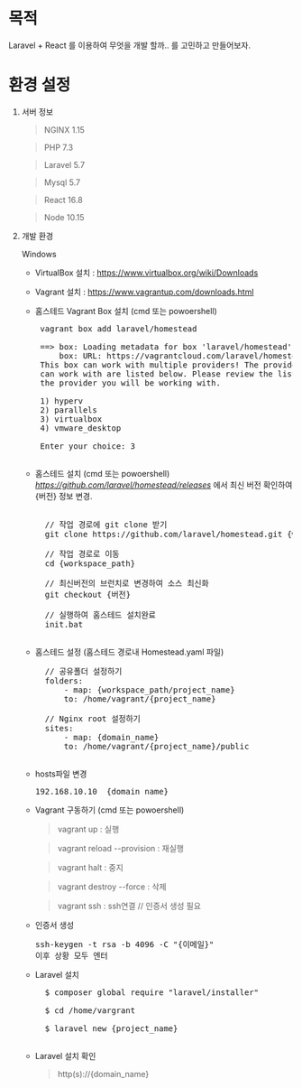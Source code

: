 # 목적

Laravel + React 를 이용하여 무엇을 개발 할까.. 를 고민하고 만들어보자.


# 환경 설정

1. 서버 정보
    > NGINX 1.15
    
    > PHP 7.3

    > Laravel 5.7

    > Mysql 5.7

    > React 16.8

    > Node 10.15

2. 개발 환경

    Windows

    - VirtualBox 설치 : https://www.virtualbox.org/wiki/Downloads
    - Vagrant 설치 : https://www.vagrantup.com/downloads.html
    - 홈스테드 Vagrant Box 설치 (cmd 또는 powoershell)
       <pre> vagrant box add laravel/homestead 
       
       ==> box: Loading metadata for box 'laravel/homestead'
           box: URL: https://vagrantcloud.com/laravel/homestead
       This box can work with multiple providers! The providers that it
       can work with are listed below. Please review the list and choose
       the provider you will be working with.

       1) hyperv 
       2) parallels 
       3) virtualbox 
       4) vmware_desktop  
       
       Enter your choice: 3
       </pre>
       
    - 홈스테드 설치 (cmd 또는 powoershell) *https://github.com/laravel/homestead/releases* 에서 최신 버전 확인하여 {버전} 정보 변경.
        <pre>  
        // 작업 경로에 git clone 받기
        git clone https://github.com/laravel/homestead.git {workspace_path}<br>
        // 작업 경로로 이동
        cd {workspace_path}<br>
        // 최신버전의 브런치로 변경하여 소스 최신화
        git checkout {버전}<br>
        // 실행하여 홈스테드 설치완료
        init.bat 
        </pre>

    - 홈스테드 설정 (홈스테드 경로내 Homestead.yaml 파일)
        <pre>
        // 공유폴더 설정하기
        folders:
            - map: {workspace_path/project_name}
            to: /home/vagrant/{project_name}<br>
        // Nginx root 설정하기
        sites:
            - map: {domain_name}
            to: /home/vagrant/{project_name}/public
        </pre>

    - hosts파일 변경    
        <pre>192.168.10.10  {domain_name}</pre>

    - Vagrant 구동하기 (cmd 또는 powoershell)
        > vagrant up : 실행

        > vagrant reload --provision : 재실행 

        > vagrant halt : 중지
        
        > vagrant destroy --force : 삭제

        > vagrant ssh : ssh연결 // 인증서 생성 필요

    - 인증서 생성
        <pre>ssh-keygen -t rsa -b 4096 -C "{이메일}"<br>이후 상황 모두 엔터</pre>

    - Laravel 설치
        <pre>
        $ composer global require "laravel/installer"<br>
        $ cd /home/vargrant<br>
        $ laravel new {project_name}
        </pre>

    - Laravel 설치 확인
        > http(s)://{domain_name}

